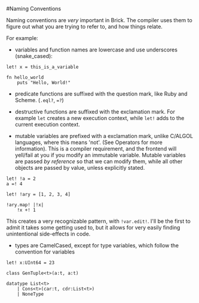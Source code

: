 #Naming Conventions

Naming conventions are _very_ important in Brick. The compiler uses them to figure out what you are trying to refer to, and how things relate.



For example:

- variables and function names are lowercase and use underscores (snake_cased): 

```brick
let! x = this_is_a_variable

fn hello_world
    puts "Hello, World!"
```

- predicate functions are suffixed with the question mark, like Ruby and Scheme. (`.eql?`, `=?`)

- destructive functions are suffixed with the exclamation mark. For example `let` creates a new execution context, while `let!` adds to the current execution context.

- mutable variables are prefixed with a exclamation mark, unlike C/ALGOL languages, where this means 'not'. (See Operators for more information). This is a compiler requirement, and the frontend will yell/fail at you if you modify an immutable variable. Mutable variables are passed _by reference_  so that we can modify them, while all other objects are passed by value, unless explicitly stated.

```brick
let! !a = 2
a =! 4

let! !ary = [1, 2, 3, 4]

!ary.map! |!x|
    !x +! 1
```
This creates a very recognizable pattern, with `!var.edit!`. I'll be the first to admit it takes some getting used to, but it allows for very easily finding unintentional side-effects in code.

-  types are CamelCased, except for type variables, which follow the convention for variables

```brick
let! x:UInt64 = 23

class GenTuple<t>(a:t, a:t)

datatype List<t>
    | Cons<t>(car:t, cdr:List<t>)
    | NoneType
```